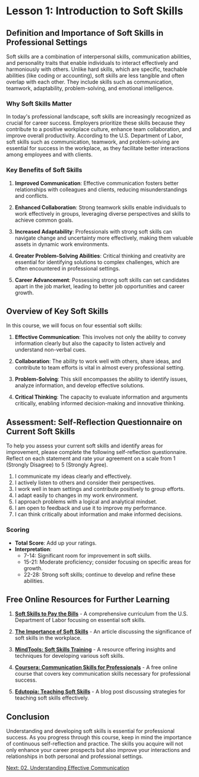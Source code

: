 # Lesson 1: Introduction to Soft Skills

## Definition and Importance of Soft Skills in Professional Settings

Soft skills are a combination of interpersonal skills, communication abilities, and personality traits that enable individuals to interact effectively and harmoniously with others. Unlike hard skills, which are specific, teachable abilities (like coding or accounting), soft skills are less tangible and often overlap with each other. They include skills such as communication, teamwork, adaptability, problem-solving, and emotional intelligence.

### Why Soft Skills Matter

In today's professional landscape, soft skills are increasingly recognized as crucial for career success. Employers prioritize these skills because they contribute to a positive workplace culture, enhance team collaboration, and improve overall productivity. According to the U.S. Department of Labor, soft skills such as communication, teamwork, and problem-solving are essential for success in the workplace, as they facilitate better interactions among employees and with clients.

### Key Benefits of Soft Skills

1. **Improved Communication**: Effective communication fosters better relationships with colleagues and clients, reducing misunderstandings and conflicts.
  
2. **Enhanced Collaboration**: Strong teamwork skills enable individuals to work effectively in groups, leveraging diverse perspectives and skills to achieve common goals.

3. **Increased Adaptability**: Professionals with strong soft skills can navigate change and uncertainty more effectively, making them valuable assets in dynamic work environments.

4. **Greater Problem-Solving Abilities**: Critical thinking and creativity are essential for identifying solutions to complex challenges, which are often encountered in professional settings.

5. **Career Advancement**: Possessing strong soft skills can set candidates apart in the job market, leading to better job opportunities and career growth.

## Overview of Key Soft Skills

In this course, we will focus on four essential soft skills:

1. **Effective Communication**: This involves not only the ability to convey information clearly but also the capacity to listen actively and understand non-verbal cues.

2. **Collaboration**: The ability to work well with others, share ideas, and contribute to team efforts is vital in almost every professional setting.

3. **Problem-Solving**: This skill encompasses the ability to identify issues, analyze information, and develop effective solutions.

4. **Critical Thinking**: The capacity to evaluate information and arguments critically, enabling informed decision-making and innovative thinking.

## Assessment: Self-Reflection Questionnaire on Current Soft Skills

To help you assess your current soft skills and identify areas for improvement, please complete the following self-reflection questionnaire. Reflect on each statement and rate your agreement on a scale from 1 (Strongly Disagree) to 5 (Strongly Agree).

1. I communicate my ideas clearly and effectively.
2. I actively listen to others and consider their perspectives.
3. I work well in team settings and contribute positively to group efforts.
4. I adapt easily to changes in my work environment.
5. I approach problems with a logical and analytical mindset.
6. I am open to feedback and use it to improve my performance.
7. I can think critically about information and make informed decisions.

### Scoring

- **Total Score**: Add up your ratings.
- **Interpretation**:
  - 7-14: Significant room for improvement in soft skills.
  - 15-21: Moderate proficiency; consider focusing on specific areas for growth.
  - 22-28: Strong soft skills; continue to develop and refine these abilities.

## Free Online Resources for Further Learning

1. **[Soft Skills to Pay the Bills](https://www.dol.gov/sites/dolgov/files/ETA/Youth_services/pdf/Soft_Skills_2_Pay_the_Bills.pdf)** - A comprehensive curriculum from the U.S. Department of Labor focusing on essential soft skills.
  
2. **[The Importance of Soft Skills](https://www.forbes.com/sites/forbeshumanresourcescouncil/2021/04/12/the-importance-of-soft-skills-in-the-workplace/?sh=4b4b8d1e5d1c)** - An article discussing the significance of soft skills in the workplace.

3. **[MindTools: Soft Skills Training](https://www.mindtools.com/pages/article/newTMM_99.htm)** - A resource offering insights and techniques for developing various soft skills.

4. **[Coursera: Communication Skills for Professionals](https://www.coursera.org/learn/communication-skills-professionals)** - A free online course that covers key communication skills necessary for professional success.

5. **[Edutopia: Teaching Soft Skills](https://www.edutopia.org/blog/teaching-soft-skills-importance)** - A blog post discussing strategies for teaching soft skills effectively.

## Conclusion

Understanding and developing soft skills is essential for professional success. As you progress through this course, keep in mind the importance of continuous self-reflection and practice. The skills you acquire will not only enhance your career prospects but also improve your interactions and relationships in both personal and professional settings.

[Next: 02. Understanding Effective Communication](./02_understanding_effective_communication.md)